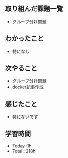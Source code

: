## 取り組んだ課題一覧
- グループ分け問題
## わかったこと
  - 特になし
## 次やること
  - グループ分け問題
  - docker記事作成
## 感じたこと
- 特にないです
## 学習時間
  - Today :1h
  - Total : 218h
